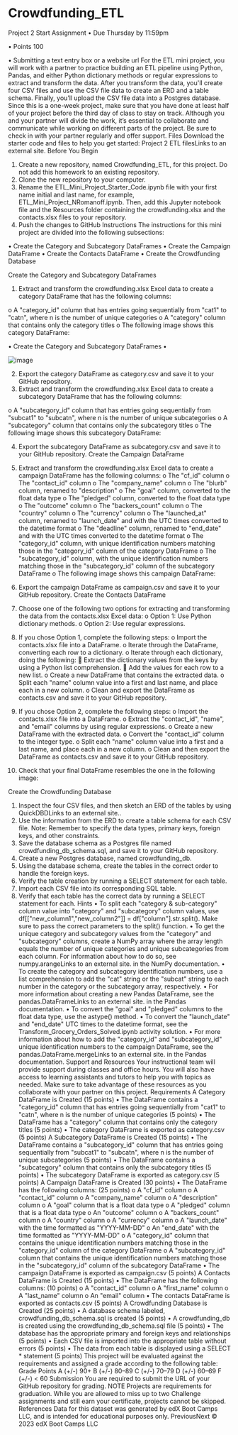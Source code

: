 ﻿# Crowdfunding_ETL
Project 2
Start Assignment
•	Due Thursday by 11:59pm
 
•	Points 100
 
•	Submitting a text entry box or a website url
For the ETL mini project, you will work with a partner to practice building an ETL pipeline using Python, Pandas, and either Python dictionary methods or regular expressions to extract and transform the data. After you transform the data, you'll create four CSV files and use the CSV file data to create an ERD and a table schema. Finally, you’ll upload the CSV file data into a Postgres database.
Since this is a one-week project, make sure that you have done at least half of your project before the third day of class to stay on track.
Although you and your partner will divide the work, it’s essential to collaborate and communicate while working on different parts of the project. Be sure to check in with your partner regularly and offer support.
Files
Download the starter code and files to help you get started:
Project 2 ETL filesLinks to an external site.
Before You Begin
1.	Create a new repository, named Crowdfunding_ETL, for this project. Do not add this homework to an existing repository.
2.	Clone the new repository to your computer.
3.	Rename the ETL_Mini_Project_Starter_Code.ipynb file with your first name initial and last name, for example, ETL_Mini_Project_NRomanoff.ipynb. Then, add this Jupyter notebook file and the Resources folder containing the crowdfunding.xlsx and the contacts.xlsx files to your repository.
4.	Push the changes to GitHub
Instructions
The instructions for this mini project are divided into the following subsections:

  •	Create the Category and Subcategory DataFrames
  •	Create the Campaign DataFrame
  •	Create the Contacts DataFrame
  •	Create the Crowdfunding Database
  
Create the Category and Subcategory DataFrames
1.	Extract and transform the crowdfunding.xlsx Excel data to create a category DataFrame that has the following columns:

   o	A "category_id" column that has entries going sequentially from "cat1" to "catn", where n is the number of unique categories
   o	A "category" column that contains only the category titles
   o	The following image shows this category DataFrame:
   
  • Create the Category and Subcategory DataFrames • 
  
![image](https://user-images.githubusercontent.com/117088893/226711092-e6e17ccd-3130-43d4-9fd8-ffa8b0b44d93.png)

2.	Export the category DataFrame as category.csv and save it to your GitHub repository.
3.	Extract and transform the crowdfunding.xlsx Excel data to create a subcategory DataFrame that has the following columns:
 
  o	A "subcategory_id" column that has entries going sequentially from "subcat1" to "subcatn", where n is the number of unique subcategories
  o	A "subcategory" column that contains only the subcategory titles
  o	The following image shows this subcategory DataFrame:
 
4.	Export the subcategory DataFrame as subcategory.csv and save it to your GitHub repository.
Create the Campaign DataFrame
1.	Extract and transform the crowdfunding.xlsx Excel data to create a campaign DataFrame has the following columns:
 o	The "cf_id" column
 o	The "contact_id" column
 o	The "company_name" column
 o	The "blurb" column, renamed to "description"
 o	The "goal" column, converted to the float data type
 o	The "pledged" column, converted to the float data type
 o	The "outcome" column
 o	The "backers_count" column
 o	The "country" column
 o	The "currency" column
 o	The "launched_at" column, renamed to "launch_date" and with the UTC times converted to the datetime format
 o	The "deadline" column, renamed to "end_date" and with the UTC times converted to the datetime format
 o	The "category_id" column, with unique identification numbers matching those in the "category_id" column of the category DataFrame
 o	The "subcategory_id" column, with the unique identification numbers matching those in the "subcategory_id" column of the subcategory DataFrame
 o	The following image shows this campaign DataFrame:
 
2.	Export the campaign DataFrame as campaign.csv and save it to your GitHub repository.
Create the Contacts DataFrame
1.	Choose one of the following two options for extracting and transforming the data from the contacts.xlsx Excel data:
 o	Option 1: Use Python dictionary methods.
 o	Option 2: Use regular expressions.
2.	If you chose Option 1, complete the following steps:
 o	Import the contacts.xlsx file into a DataFrame.
 o	Iterate through the DataFrame, converting each row to a dictionary.
 o	Iterate through each dictionary, doing the following:
	Extract the dictionary values from the keys by using a Python list comprehension.
	Add the values for each row to a new list.
 o	Create a new DataFrame that contains the extracted data.
 o	Split each "name" column value into a first and last name, and place each in a new column.
 o	Clean and export the DataFrame as contacts.csv and save it to your GitHub repository.
3.	If you chose Option 2, complete the following steps:
 o	Import the contacts.xlsx file into a DataFrame.
 o	Extract the "contact_id", "name", and "email" columns by using regular expressions.
 o	Create a new DataFrame with the extracted data.
 o	Convert the "contact_id" column to the integer type.
 o	Split each "name" column value into a first and a last name, and place each in a new column.
 o	Clean and then export the DataFrame as contacts.csv and save it to your GitHub repository.
4.	Check that your final DataFrame resembles the one in the following image:
 
Create the Crowdfunding Database
1.	Inspect the four CSV files, and then sketch an ERD of the tables by using QuickDBDLinks to an external site..
2.	Use the information from the ERD to create a table schema for each CSV file.
Note: Remember to specify the data types, primary keys, foreign keys, and other constraints.
3.	Save the database schema as a Postgres file named crowdfunding_db_schema.sql, and save it to your GitHub repository.
4.	Create a new Postgres database, named crowdfunding_db.
5.	Using the database schema, create the tables in the correct order to handle the foreign keys.
6.	Verify the table creation by running a SELECT statement for each table.
7.	Import each CSV file into its corresponding SQL table.
8.	Verify that each table has the correct data by running a SELECT statement for each.
Hints
 •	To split each "category & sub-category" column value into "category" and "subcategory" column values, use df[["new_column1","new_column2"]] = df["column"].str.split(). Make sure to pass the correct parameters to the split() function.
 •	To get the unique category and subcategory values from the "category" and "subcategory" columns, create a NumPy array where the array length equals the number of unique categories and unique subcategories from each column. For information about how to do so, see numpy.arangeLinks to an external site. in the NumPy documentation.
 •	To create the category and subcategory identification numbers, use a list comprehension to add the "cat" string or the "subcat" string to each number in the category or the subcategory array, respectively.
 •	For more information about creating a new Pandas DataFrame, see the pandas.DataFrameLinks to an external site. in the Pandas documentation.
 •	To convert the "goal" and "pledged" columns to the float data type, use the astype() method.
 •	To convert the "launch_date" and "end_date" UTC times to the datetime format, see the Transform_Grocery_Orders_Solved.ipynb activity solution.
 •	For more information about how to add the "category_id" and "subcategory_id" unique identification numbers to the campaign DataFrame, see the pandas.DataFrame.mergeLinks to an external site. in the Pandas documentation.
Support and Resources
Your instructional team will provide support during classes and office hours. You will also have access to learning assistants and tutors to help you with topics as needed. Make sure to take advantage of these resources as you collaborate with your partner on this project.
Requirements
A Category DataFrame is Created (15 points)
 •	The DataFrame contains a "category_id" column that has entries going sequentially from "cat1" to "catn", where n is the number of unique categories (5 points)
 •	The DataFrame has a "category" column that contains only the category titles (5 points)
 •	The category DataFrame is exported as category.csv (5 points)
A Subcategory DataFrame is Created (15 points)
 •	The DataFrame contains a "subcategory_id" column that has entries going sequentially from "subcat1" to "subcatn", where n is the number of unique subcategories (5 points)
 •	The DataFrame contains a "subcategory" column that contains only the subcategory titles (5 points)
 •	The subcategory DataFrame is exported as category.csv (5 points)
A Campaign DataFrame is Created (30 points)
 •	The DataFrame has the following columns: (25 points)
 o	A "cf_id" column
 o	A "contact_id" column
 o	A "company_name" column
 o	A "description" column
 o	A "goal" column that is a float data type
 o	A "pledged" column that is a float data type
 o	An "outcome" column
 o	A "backers_count" column
 o	A "country" column
 o	A "currency" column
 o	A "launch_date" with the time formatted as "YYYY-MM-DD"
 o	An "end_date" with the time formatted as "YYYY-MM-DD"
 o	A "category_id" column that contains the unique identification numbers matching those in the "category_id" column of the category DataFrame
 o	A "subcategory_id" column that contains the unique identification numbers matching those in the "subcategory_id" column of the subcategory DataFrame
 •	The campaign DataFrame is exported as campaign.csv (5 points)
A Contacts DataFrame is Created (15 points)
 •	The DataFrame has the following columns: (10 points)
 o	A "contact_id" column
 o	A "first_name" column
 o	A "last_name" column
 o	An "email" column
 •	The contacts DataFrame is exported as contacts.csv (5 points)
A Crowdfunding Database is Created (25 points)
 •	A database schema labeled, crowdfunding_db_schema.sql is created (5 points)
 •	A crowdfunding_db is created using the crowdfunding_db_schema.sql file (5 points)
 •	The database has the appropriate primary and foreign keys and relationships (5 points)
 •	Each CSV file is imported into the appropriate table without errors (5 points)
 •	The data from each table is displayed using a SELECT * statement (5 points)
This project will be evaluated against the requirements and assigned a grade according to the following table:
Grade	Points
A (+/-)	90+
B (+/-)	80–89
C (+/-)	70–79
D (+/-)	60–69
F (+/-)	< 60
Submission
You are required to submit the URL of your GitHub repository for grading.
NOTE
Projects are requirements for graduation. While you are allowed to miss up to two Challenge assignments and still earn your certificate, projects cannot be skipped.
References
Data for this dataset was generated by edX Boot Camps LLC, and is intended for educational purposes only.
PreviousNext
© 2023 edX Boot Camps LLC

